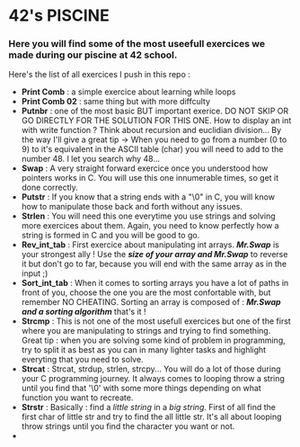 # 42's PISCINE

### Here you will find some of the most useefull exercices we made during our piscine at 42 school. ###

Here's the list of all exercices I push in this repo : 
  - **Print Comb** : a simple exercice about learning while loops
  - **Print Comb 02** : same thing but with more diffculty
  - **Putnbr** : one of the most basic BUT important exerice.
             DO NOT SKIP OR GO DIRECTLY FOR THE SOLUTION FOR THIS ONE.
             How to display an int with write function ?
             Think about recursion and euclidian division...
             By the way I'll give a great tip 
             -> When you need to go from a number (0 to 9) to it's equivalent in the ASCII table (char) you will need to add to the number 48.
             I let you search why 48...
 - **Swap** : A very straight forward exercice once you understood how pointers works in C. You will use this one innumerable times, so get it done correctly.
 - **Putstr** : If you know that a string ends with a "\0" in C, you will know how to manipulate those back and forth without any issues.
 - **Strlen** : You will need this one everytime you use strings and solving more exercices about them. Again, you need to know perfectly how a string is formed in C and you will be good to go. 
 - **Rev_int_tab** : First exercice about manipulating int arrays. ***Mr.Swap*** is your strongest ally ! Use the ***size of your array and Mr.Swap*** to reverse it but don't go to far, because you will end with the same array as in the input ;)
 - **Sort_int_tab** : When it comes to sorting arrays you have a lot of paths in front of you, choose the one you are the most confortable with, but remember NO CHEATING. Sorting an array is composed of : ***Mr.Swap and a sorting algorithm*** that's it ! 
 - **Strcmp** : This is not one of the most usefull exercices but one of the first where you are manipulating to strings and trying to find something. Great tip : when you are solving some kind of problem in programming, try to split it as best as you can in many lighter tasks and highlight everyting that you need to solve.
 - **Strcat** : Strcat, strdup, strlen, strcpy... You will do a lot of those during your C programming journey. It always comes to looping throw a string until you find that '\0' with some more things depending on what function you want to recreate.
 - **Strstr** : Basically : find a _little string_ in a _big string_. First of all find the first char of little str and try to find the all little str.
 It's all about looping throw strings until you find the character you want or not.
 - 
